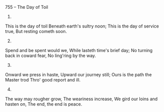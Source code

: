 755 – The Day of Toil


1.
This is the day of toil
Beneath earth's sultry noon;
This is the day of service true,
But resting cometh soon.

2.
Spend and be spent would we,
While lasteth time's brief day;
No turning back in coward fear,
No ling'ring by the way.

3.
Onward we press in haste,
Upward our journey still;
Ours is the path the Master trod
Thro' good report and ill.

4.
The way may rougher grow,
The weariness increase,
We gird our loins and hasten on,
The end, the end is peace.
